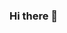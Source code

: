 ### Hi there 👋

<!--
**SumantYerawar/SumantYerawar** is a ✨ _special_ ✨ repository because its `README.md` (this file) appears on your GitHub profile.

Here are some ideas to get you started:

- 🔭 I’m currently working on ...
- 🌱 I’m currently learning MERN stack
- 👯 I’m looking to collaborate on Android Development
- 🤔 I’m looking for help with ...
- 💬 Ask me about Android
- 📫 How to reach me: Linkedin https://www.linkedin.com/in/sumant-yerawar-a64020149/
- 😄 Pronouns: ...
- ⚡ Fun fact: ...
-->

